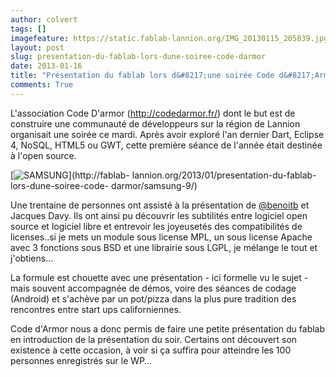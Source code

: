 ```yaml
---
author: colvert
tags: []
imagefeature: https://static.fablab-lannion.org/IMG_20130115_205839.jpg
layout: post
slug: presentation-du-fablab-lors-dune-soiree-code-darmor
date: 2013-01-16
title: "Présentation du fablab lors d&#8217;une soirée Code d&#8217;Armor"
comments: True
---
```

L'association Code D'armor (http://codedarmor.fr/) dont le but est de
construire une communauté de développeurs sur la région de Lannion organisait
une soirée ce mardi. Après avoir exploré l'an dernier Dart, Eclipse 4, NoSQL,
HTML5 ou GWT, cette première séance de l'année était destinée à l'open source.

[![SAMSUNG](https://static.fablab-lannion.org/IMG_20130115_205839-300x225.jpg)](http://fablab-
lannion.org/2013/01/presentation-du-fablab-lors-dune-soiree-code-
darmor/samsung-9/)

Une trentaine de personnes ont assisté à la présentation de
[@benoitb](http://fablab-lannion.org/membres/benoitb/) et Jacques Davy. Ils
ont ainsi pu découvrir les subtilités entre logiciel open source et logiciel
libre et entrevoir les joyeusetés des compatibilités de licenses..si je mets
un module sous license MPL, un sous license Apache avec 3 fonctions sous BSD
et une librairie sous LGPL, je mélange le tout et j'obtiens…

La formule est chouette avec une présentation - ici formelle vu le sujet -
mais souvent accompagnée de démos, voire des séances de codage (Android) et
s'achève par un pot/pizza dans la plus pure tradition des rencontres entre
start ups californiennes.

Code d'Armor nous a donc permis de faire une petite présentation du fablab en
introduction de la présentation du soir. Certains ont découvert son existence
à cette occasion, à voir si ça suffira pour atteindre les 100 personnes
enregistrés sur le WP…


